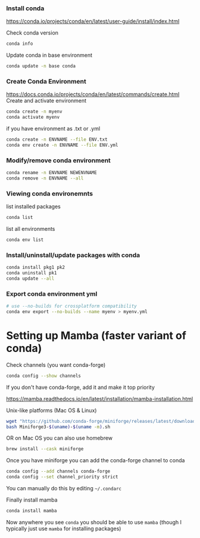 ### Install conda
https://conda.io/projects/conda/en/latest/user-guide/install/index.html

Check conda version
```bash
conda info 
```

Update conda in base environment
```bash
conda update -n base conda
```



### Create Conda Environment
https://docs.conda.io/projects/conda/en/latest/commands/create.html
Create and activate  environment
```bash
conda create -n myenv
conda activate myenv
```

if you have environment as .txt or .yml
```bash
conda create -n ENVNAME --file ENV.txt
conda env create -n ENVNAME --file ENV.yml
```
### Modify/remove conda environment
```bash
conda rename -n ENVNAME NEWENVNAME
conda remove -n ENVNAME --all
```


### Viewing conda environemnts
list installed packages
```bash
conda list
```
list all environments
```bash
conda env list
```

### Install/uninstall/update packages with conda
```bash
conda install pkg1 pk2
conda uninstall pk1
conda update --all
```

### Export conda environment yml
```bash
# use --no-builds for crossplatform compatibility
conda env export --no-builds --name myenv > myenv.yml
```

# Setting up Mamba (faster variant of conda)

Check channels (you want conda-forge)
```bash
conda config --show channels
```
If you don't have conda-forge, add it and make it top priority

https://mamba.readthedocs.io/en/latest/installation/mamba-installation.html

Unix-like platforms (Mac OS & Linux)
```bash
wget "https://github.com/conda-forge/miniforge/releases/latest/download/Miniforge3-$(uname)-$(uname -m).sh"
bash Miniforge3-$(uname)-$(uname -m).sh
```

OR on Mac OS you can also use homebrew
```bash
brew install --cask miniforge
```

Once you have miniforge you can add the conda-forge channel to conda

```bash
conda config --add channels conda-forge
conda config --set channel_priority strict
```

You can manually do this by editing `~/.condarc`

Finally install mamba
```bash
conda install mamba
```

Now anywhere you see `conda` you should be able to use `mamba` (though I typically just use `mamba` for installing packages)

